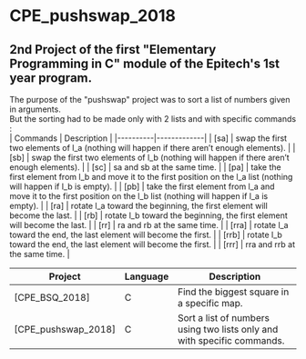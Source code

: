 # CPE_pushswap_2018

## 2nd Project of the first "Elementary Programming in C" module of the Epitech's 1st year program.

The purpose of the "pushswap" project was to sort a list of numbers given in arguments. </br>
But the sorting had to be made only with 2 lists and with specific commands : </br>
| Commands | Description |
|----------|-------------|
| [sa]       | swap the first two elements of l_a (nothing will happen if there aren’t enough elements). | 
| [sb]       | swap the first two elements of l_b (nothing will happen if there aren’t enough elements). |
| [sc]       | sa and sb at the same time. |
| [pa]       | take the first element from l_b and move it to the first position on the l_a list (nothing will happen if l_b is empty). |
| [pb]       | take the first element from l_a and move it to the first position on the l_b list (nothing will happen if l_a is empty). |
| [ra]       | rotate l_a toward the beginning, the first element will become the last. |
| [rb]       | rotate l_b toward the beginning, the first element will become the last. |
| [rr]       | ra and rb at the same time. |
| [rra]      | rotate l_a toward the end, the last element will become the first. |
| [rrb]     | rotate l_b toward the end, the last element will become the first. |
| [rrr]      | rra and rrb at the same time. |

| Project | Language | Description |
|---------|----------|-------------|
| [CPE_BSQ_2018]         |      C      | Find the biggest square in a specific map. |
| [CPE_pushswap_2018]       |       C     | Sort a list of numbers using two lists only and with specific commands. |
